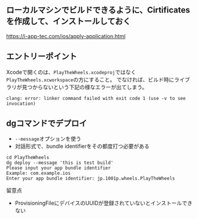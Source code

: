 
## ローカルマシンでビルドできるように、Cirtificatesを作成して、インストールしておく
https://i-app-tec.com/ios/apply-application.html

## エントリーポイント

Xcodeで開くのは、`PlayTheWheels.xcodeproj`ではなく`PlayTheWheels.xcworkspace`の方にすること。
でなければ、ビルド時にライブラリが見つからないという下記の様なエラーが出てしまう。

```
clang: error: linker command failed with exit code 1 (use -v to see invocation)
```


## dgコマンドでデプロイ

- `--message`オプションを使う
- 対話形式で、bundle identifierをその都度打つ必要がある

```
cd PlayTheWheels
dg deploy --message 'this is test build'
Please input your app bundle identifier
Example: com.example.ios
Enter your app bundle identifier: jp.1001p.wheels.PlayTheWheels
```

留意点

- ProvisioningFileにデバイスのUUIDが登録されていないとインストールできない
